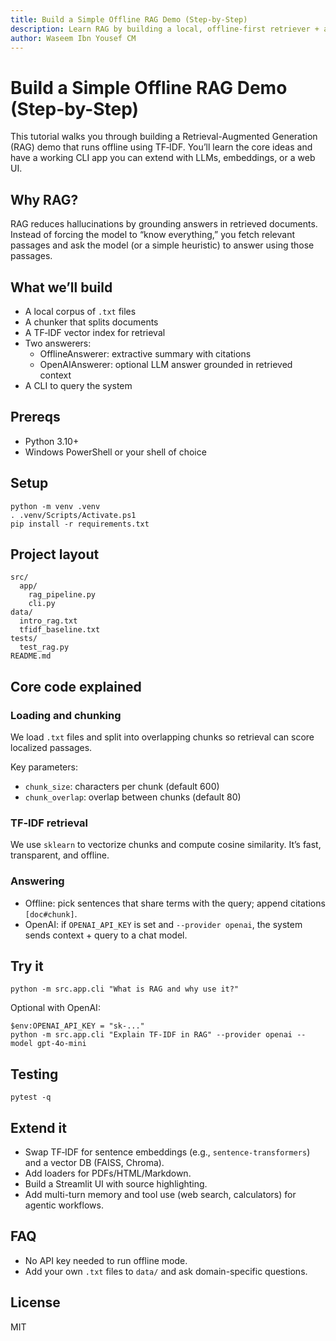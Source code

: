 ```yaml
---
title: Build a Simple Offline RAG Demo (Step-by-Step)
description: Learn RAG by building a local, offline-first retriever + answerer with optional LLM grounding.
author: Waseem Ibn Yousef CM
---
```


# Build a Simple Offline RAG Demo (Step-by-Step)

This tutorial walks you through building a Retrieval-Augmented Generation (RAG) demo that runs offline using TF‑IDF. You’ll learn the core ideas and have a working CLI app you can extend with LLMs, embeddings, or a web UI.

## Why RAG?
RAG reduces hallucinations by grounding answers in retrieved documents. Instead of forcing the model to “know everything,” you fetch relevant passages and ask the model (or a simple heuristic) to answer using those passages.

## What we’ll build
- A local corpus of `.txt` files
- A chunker that splits documents
- A TF‑IDF vector index for retrieval
- Two answerers:
  - OfflineAnswerer: extractive summary with citations
  - OpenAIAnswerer: optional LLM answer grounded in retrieved context
- A CLI to query the system

## Prereqs
- Python 3.10+
- Windows PowerShell or your shell of choice

## Setup
```pwsh
python -m venv .venv
. .venv/Scripts/Activate.ps1
pip install -r requirements.txt
```

## Project layout
```
src/
  app/
    rag_pipeline.py
    cli.py
data/
  intro_rag.txt
  tfidf_baseline.txt
tests/
  test_rag.py
README.md
```

## Core code explained

### Loading and chunking
We load `.txt` files and split into overlapping chunks so retrieval can score localized passages.

Key parameters:
- `chunk_size`: characters per chunk (default 600)
- `chunk_overlap`: overlap between chunks (default 80)

### TF‑IDF retrieval
We use `sklearn` to vectorize chunks and compute cosine similarity. It’s fast, transparent, and offline.

### Answering
- Offline: pick sentences that share terms with the query; append citations `[doc#chunk]`.
- OpenAI: if `OPENAI_API_KEY` is set and `--provider openai`, the system sends context + query to a chat model.

## Try it
```pwsh
python -m src.app.cli "What is RAG and why use it?"
```
Optional with OpenAI:
```pwsh
$env:OPENAI_API_KEY = "sk-..."
python -m src.app.cli "Explain TF-IDF in RAG" --provider openai --model gpt-4o-mini
```

## Testing
```pwsh
pytest -q
```

## Extend it
- Swap TF‑IDF for sentence embeddings (e.g., `sentence-transformers`) and a vector DB (FAISS, Chroma).
- Add loaders for PDFs/HTML/Markdown.
- Build a Streamlit UI with source highlighting.
- Add multi-turn memory and tool use (web search, calculators) for agentic workflows.

## FAQ
- No API key needed to run offline mode.
- Add your own `.txt` files to `data/` and ask domain-specific questions.

## License
MIT
